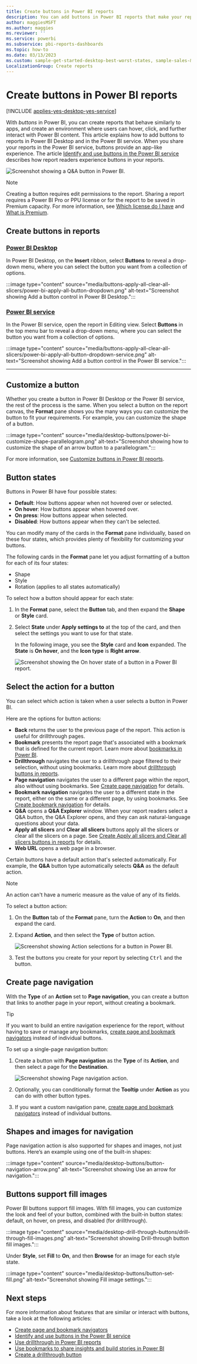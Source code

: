 ```yaml
---
title: Create buttons in Power BI reports 
description: You can add buttons in Power BI reports that make your reports behave like apps, and deepen engagement with users.
author: maggiesMSFT
ms.author: maggies
ms.reviewer: ''
ms.service: powerbi
ms.subservice: pbi-reports-dashboards
ms.topic: how-to
ms.date: 03/13/2023
ms.custom: sample-get-started-desktop-best-worst-states, sample-sales-&-returns
LocalizationGroup: Create reports
---
```

# Create buttons in Power BI reports

[!INCLUDE [applies-yes-desktop-yes-service](../includes/applies-yes-desktop-yes-service.md)]

With *buttons* in Power BI, you can create reports that behave similarly to apps, and create an environment where users can hover, click, and further interact with Power BI content. This article explains how to add buttons to reports in Power BI Desktop and in the Power BI service. When you share your reports in the Power BI service, buttons provide an app-like experience. The article [Identify and use buttons in the Power BI service](../consumer/end-user-buttons.md) describes how report readers experience buttons in your reports.

![Screenshot showing a Q&A button in Power BI.](media/desktop-buttons/power-bi-qna-button.png)

> [!NOTE]
> Creating a button requires edit permissions to the report. Sharing a report requires a Power BI Pro or PPU license or for the report to be saved in Premium capacity. For more information, see [Which license do I have](../fundamentals/service-features-license-type.md) and [What is Premium](../enterprise/service-premium-what-is.md).

## Create buttons in reports

### [Power BI Desktop](#tab/powerbi-desktop)

In Power BI Desktop, on the **Insert** ribbon, select **Buttons** to reveal a drop-down menu, where you can select the button you want from a collection of options.

:::image type="content" source="media/buttons-apply-all-clear-all-slicers/power-bi-apply-all-button-dropdown.png" alt-text="Screenshot showing Add a button control in Power BI Desktop.":::

### [Power BI service](#tab/powerbi-service)

In the Power BI service, open the report in Editing view. Select **Buttons** in the top menu bar to reveal a drop-down menu, where you can select the button you want from a collection of options.

:::image type="content" source="media/buttons-apply-all-clear-all-slicers/power-bi-apply-all-button-dropdown-service.png" alt-text="Screenshot showing Add a button control in the Power BI service.":::

---

## Customize a button

Whether you create a button in Power BI Desktop or the Power BI service, the rest of the process is the same. When you select a button on the report canvas, the **Format** pane shows you the many ways you can customize the button to fit your requirements. For example, you can customize the shape of a button.

:::image type="content" source="media/desktop-buttons/power-bi-customize-shape-parallelogram.png" alt-text="Screenshot showing how to customize the shape of an arrow button to a parallelogram.":::

For more information, see [Customize buttons in Power BI reports](power-bi-customize-button.md).

## Button states

Buttons in Power BI have four possible states:

- **Default**: How buttons appear when not hovered over or selected.
- **On hover**: How buttons appear when hovered over.
- **On press**: How buttons appear when selected.
- **Disabled**: How buttons appear when they can't be selected.

You can modify many of the cards in the **Format** pane individually, based on these four states, which provides plenty of flexibility for customizing your buttons.

The following cards in the **Format** pane let you adjust formatting of a button for each of its four states:

- Shape
- Style
- Rotation (applies to all states automatically)

To select how a button should appear for each state:

1. In the **Format** pane, select the **Button** tab, and then expand the **Shape** or **Style** card.

1. Select **State** under **Apply settings to** at the top of the card, and then select the settings you want to use for that state.

   In the following image, you see the **Style** card and **Icon** expanded. The **State** is **On hover**, and the **Icon type** is **Right arrow**.

   ![Screenshot showing the On hover state of a button in a Power BI report.](media/desktop-buttons/power-bi-button-format.png)

## Select the action for a button

You can select which action is taken when a user selects a button in Power BI.

Here are the options for button actions:

- **Back** returns the user to the previous page of the report. This action is useful for drillthrough pages.
- **Bookmark** presents the report page that's associated with a bookmark that is defined for the current report. Learn more about [bookmarks in Power BI](desktop-bookmarks.md).
- **Drillthrough** navigates the user to a drillthrough page filtered to their selection, without using bookmarks. Learn more about [drillthrough buttons in reports](desktop-drill-through-buttons.md).
- **Page navigation** navigates the user to a different page within the report, also without using bookmarks. See [Create page navigation](button-navigators.md) for details. 
- **Bookmark navigation** navigates the user to a different state in the report, either on the same or a different page, by using bookmarks. See [Create bookmark navigation](button-navigators.md#bookmark-navigator) for details.
- **Q&A** opens a **Q&A Explorer** window. When your report readers select a Q&A button, the Q&A Explorer opens, and they can ask natural-language questions about your data.
- **Apply all slicers** and **Clear all slicers** buttons apply all the slicers or clear all the slicers on a page. See [Create Apply all slicers and Clear all slicers buttons in reports](buttons-apply-all-clear-all-slicers.md) for details.
- **Web URL** opens a web page in a browser.

Certain buttons have a default action that's selected automatically. For example, the **Q&A** button type automatically selects **Q&A** as the default action.

> [!NOTE]
> An action can't have a numeric measure as the value of any of its fields.

To select a button action:

1. On the **Button** tab of the **Format** pane, turn the **Action** to **On**, and then expand the card.

1. Expand **Action**, and then select the **Type** of button action.

   ![Screenshot showing Action selections for a button in Power BI.](media/desktop-buttons/power-bi-button-action.png)

1. Test the buttons you create for your report by selecting <kbd>Ctrl</kbd> and the button.

## Create page navigation

With the **Type** of an **Action** set to **Page navigation**, you can create a button that links to another page in your report, without creating a bookmark.

> [!TIP]
> If you want to build an entire navigation experience for the report, without having to save or manage any bookmarks, [create page and bookmark navigators](button-navigators.md) instead of individual buttons.

To set up a single-page navigation button:

1. Create a button with **Page navigation** as the **Type** of its **Action**, and then select a page for the **Destination**.

   ![Screenshot showing Page navigation action.](media/desktop-buttons/power-bi-page-navigation.png)

1. Optionally, you can conditionally format the **Tooltip** under **Action** as you can do with other button types.

1. If you want a custom navigation pane, [create page and bookmark navigators](button-navigators.md) instead of individual buttons.

## Shapes and images for navigation

Page navigation action is also supported for shapes and images, not just buttons. Here’s an example using one of the built-in shapes:

:::image type="content" source="media/desktop-buttons/button-navigation-arrow.png" alt-text="Screenshot showing Use an arrow for navigation.":::

## Buttons support fill images

Power BI buttons support fill images. With fill images, you can customize the look and feel of your button, combined with the built-in button states: default, on hover, on press, and disabled (for drillthrough).

:::image type="content" source="media/desktop-drill-through-buttons/drill-through-fill-images.png" alt-text="Screenshot showing Drill-through button fill images.":::

Under **Style**, set **Fill** to **On**, and then **Browse** for an image for each style state.

:::image type="content" source="media/desktop-buttons/button-set-fill.png" alt-text="Screenshot showing Fill image settings.":::

## Next steps

For more information about features that are similar or interact with buttons, take a look at the following articles:

- [Create page and bookmark navigators](button-navigators.md)
- [Identify and use buttons in the Power BI service](../consumer/end-user-buttons.md)
- [Use drillthrough in Power BI reports](desktop-drillthrough.md)
- [Use bookmarks to share insights and build stories in Power BI](desktop-bookmarks.md)
- [Create a drillthrough button](desktop-drill-through-buttons.md)
